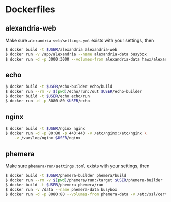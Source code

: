 # Dockerfiles

## alexandria-web

Make sure `alexandria-web/settings.yml` exists with your settings, then

``` bash
$ docker build -t $USER/alexandria alexandria-web
$ docker run -v /app/alexandria --name alexandria-data busybox
$ docker run -d -p 3000:3000 --volumes-from alexandria-data hawx/alexandria
```

## echo

``` bash
$ docker build -t $USER/echo-builder echo/build
$ docker run --rm -v $(pwd)/echo/run:/out $USER/echo-builder
$ docker build -t $USER/echo echo/run
$ docker run -d -p 8080:80 $USER/echo
```

## nginx

``` bash
$ docker build -t $USER/nginx nginx
$ docker run -d -p 80:80 -p 443:443 -v /etc/nginx:/etc/nginx \
    -v /var/log/nginx $USER/nginx
```

## phemera

Make sure `phemera/run/settings.toml` exists with your settings, then

``` bash
$ docker build -t $USER/phemera-builder phemera/build
$ docker run --rm -v $(pwd)/phemera/run:/target $USER/phemera-builder
$ docker build -t $USER/phemera phemera/run
$ docker run -v /data --name phemera-data busybox
$ docker run -d -p 8080:80 --volumes-from phemera-data -v /etc/ssl/certs:/etc/ssl/certs $USER/phemera
```
